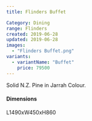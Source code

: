 ```yaml
---
title: Flinders Buffet

Category: Dining
range: Flinders
created: 2019-06-28
updated: 2019-06-28
images:
  - "Flinders Buffet.png"
variants:
  - variantName: "Buffet"
    price: 79500
---
```

Solid N.Z. Pine in Jarrah Colour.

#### Dimensions

L1490xW450xH860
